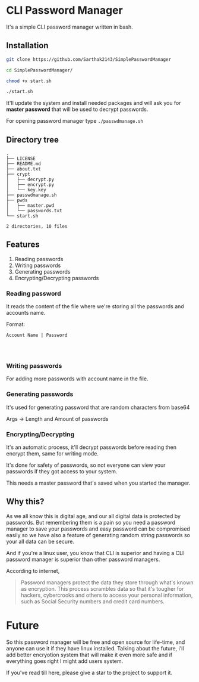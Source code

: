 # CLI Password Manager

It's a simple CLI password manager written in bash.

## Installation

```bash
git clone https://github.com/Sarthak2143/SimplePasswordManager

cd SimplePasswordManager/

chmod +x start.sh

./start.sh
```
It'll update the system and install needed packages and will ask you for **master password** that will be used to decrypt passwords.

For opening password manager type `./passwdmanage.sh`

## Directory tree

```
.
├── LICENSE
├── README.md
├── about.txt
├── crypt                             
│   ├── decrypt.py
│   ├── encrypt.py
│   └── key.key
├── passwdmanage.sh    
├── pwds
│   ├── master.pwd
│   └── passwords.txt
└── start.sh

2 directories, 10 files
```

## Features

1. Reading passwords
1. Writing passwords
1. Generating passwords
1. Encrypting/Decrypting passwords

### Reading password 

It reads the content of the file where we're storing all the passwords and accounts name.

Format:
```
Account Name | Password 




```

### Writing passwords

For adding more passwords with account name in the file.

### Generating passwords

It's used for generating password that are random characters from base64 

Args -> Length and Amount of passwords

### Encrypting/Decrypting

It's an automatic process, it'll decrypt passwords before reading then encrypt them, same for writing mode.


It's done for safety of passwords, so not everyone can view your passwords if they got access to your system.

This needs a master password that's saved when you started the manager.

## Why this?

As we all know this is digital age, and our all digital data is protected by passwords. But remembering them is a pain so you need a password manager to save your passwords and easy password can be compromised easily so we have also a feature of generating random string passwords so your all data can be secure.

And if you're a linux user, you know that CLI is superior and having a CLI password manager is superior than other password managers.

According to internet,
> Password managers protect the data they store through what's known as encryption. This process scrambles data so that it's tougher for hackers, cybercrooks and others to access your personal information, such as Social Security numbers and credit card numbers.


# Future

So this password manager will be free and open source for life-time, and anyone can use it if they have linux installed. Talking about the future, i'll add better encryotion system that will make it even more safe and if everything goes right I might add users system.

If you've read till here, please give a star to the project to support it.
